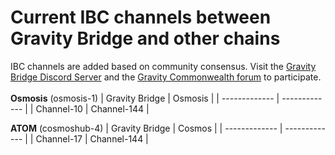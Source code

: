 # **Current IBC channels between Gravity Bridge and other chains**
IBC channels are added based on community consensus. Visit the [Gravity Bridge Discord Server](https://discord.gg/d3DshmHpXA) and the [Gravity Commonwealth forum](https://commonwealth.im/gravity-bridge) to participate.<br><br>
**Osmosis** (osmosis-1)
| Gravity Bridge  | Osmosis |
| ------------- | ------------- | 
| Channel-10  | Channel-144  | 
  
**ATOM** (cosmoshub-4)
| Gravity Bridge  | Cosmos | 
| ------------- | ------------- | 
| Channel-17  | Channel-144  | 
